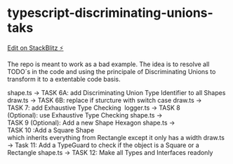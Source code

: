 # typescript-discriminating-unions-taks

[Edit on StackBlitz ⚡️](https://stackblitz.com/edit/typescript-n4pvco)

The repo is meant to work as a bad example.
The idea is to resolve all TODO´s in the code and using the principale of Discriminating Unions to transform it to a extentable code basis.

shape.ts -> TASK 6A: add Discriminating Union Type Identifier to all Shapes
draw.ts -> TASK 6B: replace if sturcture with switch case
draw.ts -> TASK 7: add Exhaustive Type Checking 
logger.ts -> TASK 8 (Optional): use Exhaustive Type Checking
shape.ts -> TASK 9 (Optional): Add a new Shape Hexagon
shape.ts -> TASK 10 :Add a Square Shape which inherits everything from Rectangle except it only has a width
draw.ts -> Task 11: Add a TypeGuard to check if the object is a Square or a Rectangle
shape.ts -> TASK 12: Make all Types and Interfaces readonly
